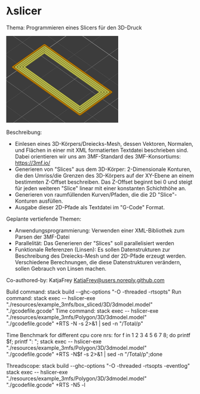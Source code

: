 # λslicer

Thema:
Programmieren eines Slicers für den 3D-Druck

<img src="resources/pictures/slice.png" width="300">

Beschreibung:
- Einlesen eines 3D-Körpers/Dreiecks-Mesh, dessen Vektoren, Normalen, und Flächen in einer mit
  XML formatierten Textdatei beschrieben sind.
  Dabei orientieren wir uns am 3MF-Standard des 3MF-Konsortiums: https://3mf.io/
- Generieren von "Slices" aus dem 3D-Körper: 2-Dimensionale Konturen, die den Umriss/die Grenzen des
  3D-Körpers auf der XY-Ebene an einem bestimmten Z-Offset beschreiben.
  Das Z-Offset beginnt bei 0 und steigt für jeden weiteren "Slice" linear mit einer konstanten Schichthöhe an.
- Generieren von raumfüllenden Kurven/Pfaden, die die 2D "Slice"-Konturen ausfüllen.
- Ausgabe dieser 2D-Pfade als Textdatei im "G-Code" Format.

Geplante vertiefende Themen:
- Anwendungsprogrammierung: Verwenden einer XML-Bibliothek zum Parsen der 3MF-Datei
- Parallelität: Das Generieren der "Slices" soll parallelisiert werden
- Funktionale Referenzen (Linsen): Es sollen Datenstrukturen zur Beschreibung des Dreiecks-Mesh und der 2D-Pfade erzeugt werden.
  Verschiedene Berechnungen, die diese Datenstrukturen verändern, sollen Gebrauch von Linsen machen.

Co-authored-by: KatjaFrey <KatjaFrey@users.noreply.github.com>

Build command: stack build --ghc-options "-O -threaded -rtsopts"
Run command: stack exec -- hslicer-exe "./resources/example_3mfs/box_sliced/3D/3dmodel.model" "./gcodefile.gcode"
Time command: stack exec -- hslicer-exe "./resources/example_3mfs/Polygon/3D/3dmodel.model" "./gcodefile.gcode" +RTS -N -s 2>&1 | sed -n "/Total/p" 

Time Benchmark for different cpu core nrs:
for f in 1 2 3 4 5 6 7 8; do printf $f; printf ": "; stack exec -- hslicer-exe "./resources/example_3mfs/Polygon/3D/3dmodel.model" "./gcodefile.gcode" +RTS -N$f -s 2>&1 | sed -n "/Total/p";done

Threadscope:
stack build --ghc-options "-O -threaded -rtsopts -eventlog"
stack exec -- hslicer-exe "./resources/example_3mfs/Polygon/3D/3dmodel.model" "./gcodefile.gcode" +RTS -N5 -l